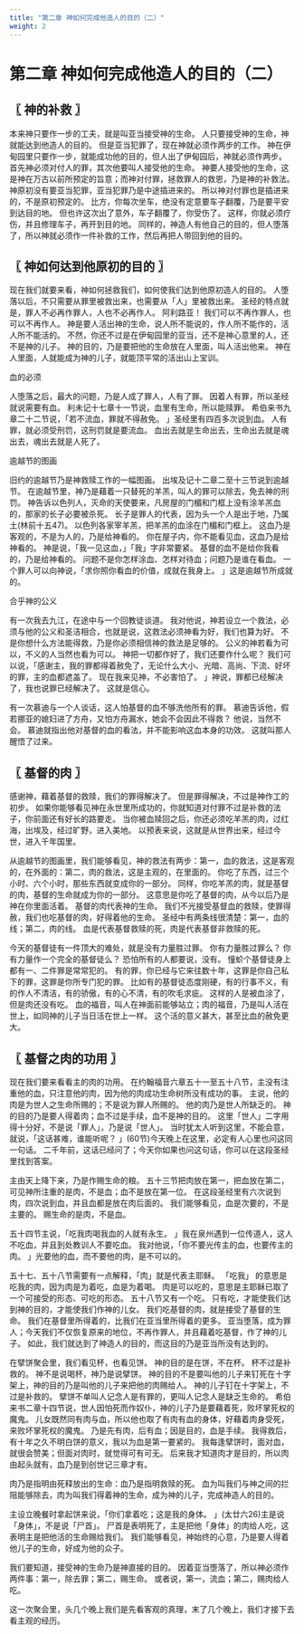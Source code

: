 ```yaml
---
title: "第二章 神如何完成他造人的目的（二）"
weight: 2
---
```


# 第二章 神如何完成他造人的目的（二）


## 〖 神的补救 〗

本来神只要作一步的工夫，就是叫亚当接受神的生命。
人只要接受神的生命，神就能达到他造人的目的。
但是亚当犯罪了，现在神就必须作两步的工作。
神在伊甸园里只要作一步，就能成功他的目的，但人出了伊甸园后，神就必须作两步。
首先神必须对付人的罪，其次他要叫人接受他的生命。
神要人接受他的生命，这是神在万古以前所预定的旨意；而神对付罪，拯救罪人的救恩，乃是神的补救法。
神原初没有要亚当犯罪，亚当犯罪乃是中途插进来的。
所以神对付罪也是插进来的，不是原初预定的。
比方，你每次坐车，绝没有定意要车子翻覆，乃是要平安到达目的地。
但也许这次出了意外，车子翻覆了，你受伤了。
这样，你就必须疗伤，并且修理车子，再开到目的地。
同样的，神造人有他自己的目的，但人堕落了，所以神就必须作一件补救的工作，然后再把人带回到他的目的。

## 〖 神如何达到他原初的目的 〗

现在我们就要来看，神如何拯救我们，如何使我们达到他原初造人的目的。
人堕落以后，不只需要从罪里被救出来，也需要从「人」里被救出来。
圣经的特点就是，罪人不必再作罪人，人也不必再作人。
阿利路亚！
我们可以不再作罪人，也可以不再作人。
神是要人活出神的生命，说人所不能说的，作人所不能作的，活人所不能活的。
不然，你还不过是在伊甸园里的亚当，还不是神心意里的人，还不是神的儿子。
神的目的，乃是要把他的生命放在人里面，叫人活出他来。
神在人里面，人就能成为神的儿子，就能顶平常的活出山上宝训。

血的必须

人堕落之后，最大的问题，乃是人成了罪人，人有了罪。
因着人有罪，所以圣经就说需要有血。
利未记十七章十一节说，血里有生命，所以能赎罪。
希伯来书九章二十二节说，「若不流血，罪就不得赦免。
」圣经里有四百多次说到血。
人有罪，就必须受刑罚，这刑罚就是要流血。
血出去就是生命出去，生命出去就是魂出去，魂出去就是人死了。

逾越节的图画

旧约的逾越节乃是神救赎工作的一幅图画。
出埃及记十二章二至十三节说到逾越节。
在逾越节里，神乃是藉着一只替死的羊羔，叫人的罪可以除去，免去神的刑罚。
神告诉以色列人，灭命的天使要来，凡房屋的门楣和门框上没有涂羊羔血的，那家的长子必要被杀死。
长子是罪人的代表，因为头一个人是出于地，乃属土(林前十五47)。
以色列各家宰羊羔，把羊羔的血涂在门楣和门框上。
这血乃是客观的，不是为人的，乃是给神看的。
你在屋子内，你不能看见血，这血乃是给神看的。
神是说，「我一见这血，」「我」字非常要紧。
基督的血不是给你我看的，乃是给神看的。
问题不是你怎样涂血、怎样对待血；问题乃是谁在看血。
一个罪人可以向神说，「求你照你看血的价值，成就在我身上。
」这是逾越节所成就的。

合乎神的公义

有一次我去九江，在途中与一个回教徒谈道。
我对他说，神若设立一个救法，必须与他的公义和圣洁相合，也就是说，这救法必须神看为好，我们也算为好。
不是你想什么方法能得救，乃是你必须相信神的救法是足够的。
公义的神若看为可以，不义的人当然也看为可以。
神把一切都作好了，我们还要作什么呢？
我们可以说，「感谢主，我的罪都得着赦免了，无论什么大小、光暗、高尚、下流、好坏的罪，主的血都遮盖了。
现在我来见神，不必害怕了。
」神说，罪都已经解决了，我也说罪已经解决了。
这就是信心。

有一次慕迪与一个人谈话，这人怕基督的血不够洗他所有的罪。
慕迪告诉他，假若挪亚的媳妇进了方舟，又怕方舟漏水，她会不会因此不得救？
他说，当然不会。
慕迪就指出他对基督的血的看法，并不能影响这血本身的功效。
这就叫那人醒悟了过来。

## 〖 基督的肉 〗

感谢神，藉着基督的救赎，我们的罪得解决了。
但是罪得解决，不过是神作工的初步。
如果你能够看见神在永世里所成功的，你就知道对付罪不过是补救的法子，你前面还有好长的路要走。
当你被血赎回之后，你还必须吃羊羔的肉，过红海，出埃及，经过旷野，进入美地。
以预表来说，这就是从世界出来，经过今世，进入千年国里。

从逾越节的图画里，我们能够看见，神的救法有两步：第一，血的救法，这是客观的，在外面的：第二，肉的救法，这是主观的，在里面的。
你吃了东西，过三个小时、六个小时，那些东西就变成你的一部分。
同样，你吃羊羔的肉，就是基督的肉，基督的生命就成为你的一部分。
这意思是你吃了基督的肉，从今以后乃是神在你里面活着。
基督的肉代表神的生命。
我们不光接受基督血的救赎，使罪得赦，我们也吃基督的肉，好得着他的生命。
圣经中有两条线很清楚：第一，血的线；第二，肉的线。
血是代表基督救赎的死，肉是代表基督非救赎的死。

今天的基督徒有一件顶大的难处，就是没有力量胜过罪。
你有力量胜过罪么？
你有力量作一个完全的基督徒么？
恐怕所有的人都要说，没有。
憧蚧个基督徒身上都有一、二件罪是常常犯的。
有的罪，你已经与它来往数十年，这罪是你自己私下的罪，这罪是你所专门犯的罪。
比如有的基督徒态度刚硬，有的行事不义，有的作人不清洁，有的骄傲，有的心不清，有的吹毛求疵。
这样的人是被血涂了，但是肉还没有吃。
血的福音，叫人在神面前能够站立；肉的福音，乃是叫人活在世上，如同神的儿子当日活在世上一样。
这个活的意义甚大，甚至比血的赦免更大。

## 〖 基督之肉的功用 〗

现在我们要来看看主的肉的功用。
在约翰福音六章五十一至五十八节，主没有注重他的血，只注意他的肉，因为他的肉成功生命树所没有成功的事。
主说，他的肉是为世人之生命所赐的；不是说为罪人所赐的。
他的肉乃是世人所缺乏的。
神的目的乃是要人得着肉；血不过是手续，血不是神的目的。
这里「世人」二字用得十分好，不是说「罪人」，乃是说「世人」。
当时犹太人听到这里，不能会意，就说，「这话甚难，谁能听呢？
」(60节)今天晚上在这里，必定有人心里也问这同一句话。
二千年前，这话已经问了；今天你如果也问这句话，你可以在这段圣经里找到答案。

主由天上降下来，乃是作赐生命的粮。
五十三节把肉放在第一，把血放在第二，可见神所注重的是肉，不是血；血不是放在第一位。
在这段圣经里有六次说到肉，四次说到血，并且血都是放在肉后面的。
我们能够看见，血是次要的，不是主要的。
赐生命的是肉，不是血。

五十四节主说，「吃我肉喝我血的人就有永生。
」我在泉州遇到一位传道人，这人不吃血，并且到处教训人不要吃血。
我对他说，「你不要光传主的血，也要传主的肉。
」光要他的血，而不要他的肉，是不可以的。

五十七、五十八节需要有一点解释，「肉」就是代表主耶稣。
「吃我」
的意思是吃我的肉，因为肉是为着吃，血是为着喝。
肉是可以吃的，意思是主耶稣已取了一个可接受的形态、可吃的形态。
五十八节又有一个吃。
只有吃，才能使我们达到神的目的，才能使我们作神的儿女。
我们吃基督的肉，就是接受了基督的生命。
我们在基督里所得着的，比我们在亚当里所得着的更多。
亚当堕落，成为罪人；今天我们不仅恢复原来的地位，不再作罪人，并且藉着吃基督，作了神的儿子。
如此，我们就达到了神造人的目的，而这目的乃是亚当所没有达到的。

在擘饼聚会里，我们看见杯，也看见饼。
神的目的是在饼，不在杯。
杯不过是补救的。
神不是说喝杯，神乃是说擘饼。
神的目的不是要叫他的儿子来钉死在十字架上，神的目的乃是叫他的儿子来把他的肉赐给人。
神的儿子钉在十字架上，不过是补救的。
擘饼不单叫人记念人是有罪的，更叫人记念人是缺乏生命的。
希伯来书二章十四节说，世人因怕死而作奴仆，神的儿子乃是要藉着死，败坏掌死权的魔鬼。
儿女既然同有肉与血，所以他也取了有肉有血的身体，好藉着肉身受死，来败坏掌死权的魔鬼。
乃是先有肉，后有血；因是目的，血是手续。
我得救后，有十年之久不明白饼的意义，我以为血是第一要紧的。
我每逢擘饼时，面对血，就很会赞美；但面对肉时，就觉得可有可无。
后来我才知道肉才是目的，所以肉由起头就有，血乃是到创世记三章才有。

肉乃是指明由死释放出的生命：血乃是指明救赎的死。
血为叫我们与神之间的拦阻能够除去，肉为叫我们得着神的生命，成为神的儿子，完成神造人的目的。

主设立晚餐时拿起饼来说，「你们拿着吃；这是我的身体。
」(太廿六26)主是说「身体」，不是说「尸首」。
尸首是表明死了，主是把他「身体」的肉给人吃，这表明主是把他活的生命赐给我们。
我们能够看见，神始终的心意，乃是要人得着他儿子的生命，好成为他的众子。

我们要知道，接受神的生命乃是神直接的目的。
因着亚当堕落了，所以神必须作两件事：第一，除去罪；第二，赐生命。
或者说，第一，流血；第二，赐肉给人吃。

这一次聚会里，头几个晚上我们是先看客观的真理，末了几个晚上，我们才接下去看主观的经历。
